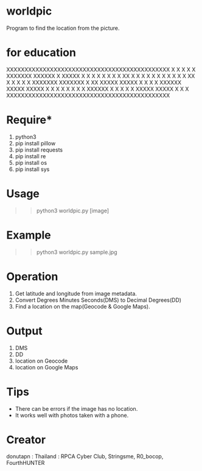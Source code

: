 # worldpic
Program to find the location from the picture.
# for education

XXXXXXXXXXXXXXXXXXXXXXXXXXXXXXXXXXXXXXXXXXXXX
X                                           X
X  X     X  XXXXXXX  XXXXXX  X      XXXXX   X
X  X  X  X  X     X  X   XX  X      X    X  X
X  X  X  X  X     X  X XX    X      X    X  X
X  XXXXXXX  XXXXXXX  X   XX  XXXXX  XXXXX   X
X                                           X
X           XXXXXX   XXXXX   XXXXX          X
X           X     X    X    X               X
X           XXXXXX     X    X               X
X           X        XXXXX   XXXXX          X
X                                           X
XXXXXXXXXXXXXXXXXXXXXXXXXXXXXXXXXXXXXXXXXXXXX

# Require*
1. python3
2. pip install pillow
3. pip install requests
4. pip install re
5. pip install os
6. pip install sys

# Usage
>> python3 worldpic.py [image]

# Example
>> python3 worldpic.py sample.jpg

# Operation
1. Get latitude and longitude from image metadata.
2. Convert Degrees Minutes Seconds(DMS) to Decimal Degrees(DD)
3. Find a location on the map(Geocode & Google Maps).

# Output
1. DMS
2. DD
3. location on Geocode
4. location on Google Maps

# Tips
- There can be errors if the image has no location.
- It works well with photos taken with a phone.

# Creator
donutapn : Thailand : RPCA Cyber Club, Stringsme, R0_bocop, FourthHUNTER
